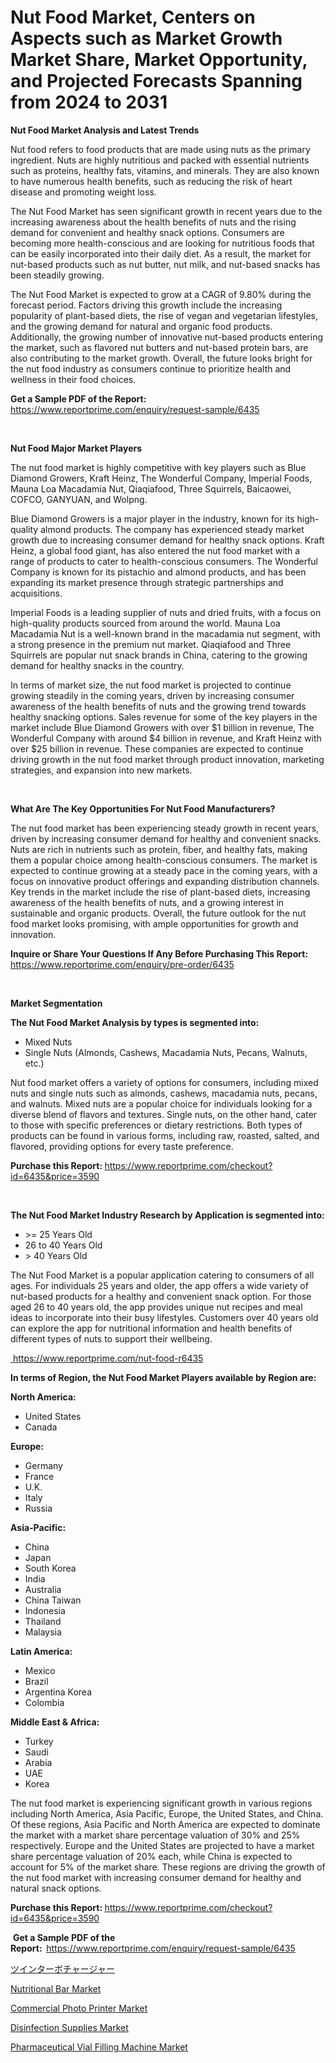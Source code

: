 <p><h1>Nut Food Market, Centers on Aspects such as Market Growth Market Share, Market Opportunity, and Projected Forecasts Spanning from 2024 to 2031</h1></p><p><strong>Nut Food Market Analysis and Latest Trends</strong></p>
<p><p>Nut food refers to food products that are made using nuts as the primary ingredient. Nuts are highly nutritious and packed with essential nutrients such as proteins, healthy fats, vitamins, and minerals. They are also known to have numerous health benefits, such as reducing the risk of heart disease and promoting weight loss.</p><p>The Nut Food Market has seen significant growth in recent years due to the increasing awareness about the health benefits of nuts and the rising demand for convenient and healthy snack options. Consumers are becoming more health-conscious and are looking for nutritious foods that can be easily incorporated into their daily diet. As a result, the market for nut-based products such as nut butter, nut milk, and nut-based snacks has been steadily growing.</p><p>The Nut Food Market is expected to grow at a CAGR of 9.80% during the forecast period. Factors driving this growth include the increasing popularity of plant-based diets, the rise of vegan and vegetarian lifestyles, and the growing demand for natural and organic food products. Additionally, the growing number of innovative nut-based products entering the market, such as flavored nut butters and nut-based protein bars, are also contributing to the market growth. Overall, the future looks bright for the nut food industry as consumers continue to prioritize health and wellness in their food choices.</p></p>
<p><strong>Get a Sample PDF of the Report:&nbsp;</strong> <a href="https://www.reportprime.com/enquiry/request-sample/6435">https://www.reportprime.com/enquiry/request-sample/6435</a></p>
<p>&nbsp;</p>
<p><strong>Nut Food Major Market Players</strong></p>
<p><p>The nut food market is highly competitive with key players such as Blue Diamond Growers, Kraft Heinz, The Wonderful Company, Imperial Foods, Mauna Loa Macadamia Nut, Qiaqiafood, Three Squirrels, Baicaowei, COFCO, GANYUAN, and Wolpng.</p><p>Blue Diamond Growers is a major player in the industry, known for its high-quality almond products. The company has experienced steady market growth due to increasing consumer demand for healthy snack options. Kraft Heinz, a global food giant, has also entered the nut food market with a range of products to cater to health-conscious consumers. The Wonderful Company is known for its pistachio and almond products, and has been expanding its market presence through strategic partnerships and acquisitions.</p><p>Imperial Foods is a leading supplier of nuts and dried fruits, with a focus on high-quality products sourced from around the world. Mauna Loa Macadamia Nut is a well-known brand in the macadamia nut segment, with a strong presence in the premium nut market. Qiaqiafood and Three Squirrels are popular nut snack brands in China, catering to the growing demand for healthy snacks in the country.</p><p>In terms of market size, the nut food market is projected to continue growing steadily in the coming years, driven by increasing consumer awareness of the health benefits of nuts and the growing trend towards healthy snacking options. Sales revenue for some of the key players in the market include Blue Diamond Growers with over $1 billion in revenue, The Wonderful Company with around $4 billion in revenue, and Kraft Heinz with over $25 billion in revenue. These companies are expected to continue driving growth in the nut food market through product innovation, marketing strategies, and expansion into new markets.</p></p>
<p>&nbsp;</p>
<p><strong>What Are The Key Opportunities For Nut Food Manufacturers?</strong></p>
<p><p>The nut food market has been experiencing steady growth in recent years, driven by increasing consumer demand for healthy and convenient snacks. Nuts are rich in nutrients such as protein, fiber, and healthy fats, making them a popular choice among health-conscious consumers. The market is expected to continue growing at a steady pace in the coming years, with a focus on innovative product offerings and expanding distribution channels. Key trends in the market include the rise of plant-based diets, increasing awareness of the health benefits of nuts, and a growing interest in sustainable and organic products. Overall, the future outlook for the nut food market looks promising, with ample opportunities for growth and innovation.</p></p>
<p><strong>Inquire or Share Your Questions If Any Before Purchasing This Report:</strong> <a href="https://www.reportprime.com/enquiry/pre-order/6435">https://www.reportprime.com/enquiry/pre-order/6435</a></p>
<p>&nbsp;</p>
<p><strong>Market Segmentation</strong></p>
<p><strong>The Nut Food Market Analysis by types is segmented into:</strong></p>
<p><ul><li>Mixed Nuts</li><li>Single Nuts (Almonds, Cashews, Macadamia Nuts, Pecans, Walnuts, etc.)</li></ul></p>
<p><p>Nut food market offers a variety of options for consumers, including mixed nuts and single nuts such as almonds, cashews, macadamia nuts, pecans, and walnuts. Mixed nuts are a popular choice for individuals looking for a diverse blend of flavors and textures. Single nuts, on the other hand, cater to those with specific preferences or dietary restrictions. Both types of products can be found in various forms, including raw, roasted, salted, and flavored, providing options for every taste preference.</p></p>
<p><strong>Purchase this Report:&nbsp;</strong><a href="https://www.reportprime.com/checkout?id=6435&price=3590">https://www.reportprime.com/checkout?id=6435&price=3590</a></p>
<p>&nbsp;</p>
<p><strong>The Nut Food Market Industry Research by Application is segmented into:</strong></p>
<p><ul><li>>= 25 Years Old</li><li>26 to 40 Years Old</li><li>> 40 Years Old</li></ul></p>
<p><p>The Nut Food Market is a popular application catering to consumers of all ages. For individuals 25 years and older, the app offers a wide variety of nut-based products for a healthy and convenient snack option. For those aged 26 to 40 years old, the app provides unique nut recipes and meal ideas to incorporate into their busy lifestyles. Customers over 40 years old can explore the app for nutritional information and health benefits of different types of nuts to support their wellbeing.</p></p>
<p><a href="https://www.reportprime.com/nut-food-r6435">&nbsp;https://www.reportprime.com/nut-food-r6435</a></p>
<p><strong>In terms of Region, the Nut Food Market Players available by Region are:</strong></p>
<p>
    <p> <strong> North America: </strong>
        <ul>
            <li>United States</li>
            <li>Canada</li>
        </ul>
        </p> 
    <p> <strong> Europe: </strong>
        <ul>
            <li>Germany</li>
            <li>France</li>
            <li>U.K.</li>
            <li>Italy</li>
            <li>Russia</li>
        </ul>
        </p> 
    <p> <strong> Asia-Pacific: </strong>
        <ul>
            <li>China</li>
            <li>Japan</li>
            <li>South Korea</li>
            <li>India</li>
            <li>Australia</li>
            <li>China Taiwan</li>
            <li>Indonesia</li>
            <li>Thailand</li>
            <li>Malaysia</li>
        </ul>
        </p> 
    <p> <strong> Latin America: </strong>
        <ul>
            <li>Mexico</li>
            <li>Brazil</li>
            <li>Argentina Korea</li>
            <li>Colombia</li>
        </ul>
        </p> 
    <p> <strong> Middle East & Africa: </strong>
        <ul>
            <li>Turkey</li>
            <li>Saudi</li>
            <li>Arabia</li>
            <li>UAE</li>
            <li>Korea</li>
        </ul>
    </p>
    </p>
<p><p>The nut food market is experiencing significant growth in various regions including North America, Asia Pacific, Europe, the United States, and China. Of these regions, Asia Pacific and North America are expected to dominate the market with a market share percentage valuation of 30% and 25% respectively. Europe and the United States are projected to have a market share percentage valuation of 20% each, while China is expected to account for 5% of the market share. These regions are driving the growth of the nut food market with increasing consumer demand for healthy and natural snack options.</p></p>
<p><strong>Purchase this Report: </strong><a href="https://www.reportprime.com/checkout?id=6435&price=3590">https://www.reportprime.com/checkout?id=6435&price=3590</a></p>
<p>&nbsp;<strong>Get a Sample PDF of the Report:&nbsp;&nbsp;</strong><a href="https://www.reportprime.com/enquiry/request-sample/6435">https://www.reportprime.com/enquiry/request-sample/6435</a></p>
<p><strong></strong></p>
<p><p><a href="https://medium.com/@scotttyesha/%E6%AC%A1%E3%81%AE%E6%96%87%E7%AB%A0%E3%82%92%E6%97%A5%E6%9C%AC%E8%AA%9E%E3%81%AB%E7%BF%BB%E8%A8%B3%E3%81%97%E3%81%BE%E3%81%99-2024%E5%B9%B4%E3%81%8B%E3%82%892031%E5%B9%B4%E3%81%BE%E3%81%A7%E3%81%AE%E6%9C%9F%E9%96%93%E3%81%AB%E4%BA%88%E6%B8%AC%E3%81%95%E3%82%8C%E3%82%8B%E5%9C%B0%E5%9F%9F%E5%88%A5%E8%A6%8B%E9%80%9A%E3%81%97-%E7%AB%B6%E4%BA%89%E6%88%A6%E7%95%A5%E3%81%AB%E3%82%88%E3%82%8B%E3%82%B0%E3%83%AD%E3%83%BC%E3%83%90%E3%83%AB%E3%83%84%E3%82%A4%E3%83%B3%E3%82%BF%E3%83%BC%E3%83%9C%E3%83%81%E3%83%A3%E3%83%BC%E3%82%B8%E3%83%A3%E3%83%BC%E3%83%9E%E3%83%BC%E3%82%B1%E3%83%83%E3%83%88%E3%81%AE%E8%A6%8F%E6%A8%A1%E3%81%A8%E5%B8%82%E5%A0%B4%E5%8B%95%E5%90%91%E5%88%86%E6%9E%90-8692db19c597">ツインターボチャージャー</a></p><p><a href="https://github.com/jakobeblake56/Market-Research-Report-List-1/blob/main/nutritional-bar-market.md">Nutritional Bar Market</a></p><p><a href="https://issuu.com/reportprime-2/docs/commercial-photo-printer-market-siz_8ba263124936e6">Commercial Photo Printer Market</a></p><p><a href="https://medium.com/@samirmayert184/insights-into-disinfection-supplies-market-share-and-competitive-landscape-for-period-from-2024-to-248ca548ee1d">Disinfection Supplies Market</a></p><p><a href="https://www.linkedin.com/pulse/global-pharmaceutical-vial-filling-machine-market-size-expected-ewaqe?trackingId=dBDFeUKGQ%2FSK3pTJ1RZweg%3D%3D">Pharmaceutical Vial Filling Machine Market</a></p></p>